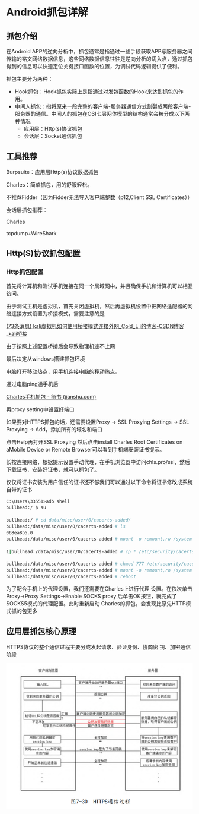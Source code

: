 # Android抓包详解

## 抓包介绍

在Android APP的逆向分析中，抓包通常是指通过一些手段获取APP与服务器之间传输的铭文网络数据信息，这些网络数据信息往往是逆向分析的切入点，通过抓包得到的信息可以快速定位关键接口函数的位置，为调试代码逻辑提供了便利。

抓包主要分为两种：

- Hook抓包：Hook抓包实际上是指通过对发包函数的Hook来达到抓包的作用。
- 中间人抓包：指将原来一段完整的客户端-服务器通信方式割裂成两段客户端-服务器的通信。中间人的抓包在OSI七层网体模型的结构通常会被分成以下两种情况
  - 应用层：Http(s)协议抓包
  - 会话层：Socket通信抓包

## 工具推荐

Burpsuite：应用层Http(s)协议数据抓包

Charles：简单抓包，用的舒服轻松。

不推荐Fidder（因为Fidder无法导入客户端整数（p12,Client SSL Certificates））

会话层抓包推荐：

Charles

tcpdump+WireShark

## Http(S)协议抓包配置

### Http抓包配置

首先将计算机和测试手机连接在同一个局域网中，并且确保手机和计算机可以相互访问。

由于测试主机是虚拟机，首先关闭虚拟机，然后再虚拟机设置中把网络适配器的网络连接方式设置为桥接模式，需要注意的是

[(73条消息) kali虚拟机如何使用桥接模式连接外网_Cold_L i的博客-CSDN博客_kali桥接](https://blog.csdn.net/qq_40317852/article/details/120381805)

由于按照上述配置桥接后会导致物理机连不上网

最后决定从windows搭建抓包环境

电脑打开移动热点，用手机连接电脑的移动热点。

通过电脑ping通手机后

[Charles手机抓包 - 简书 (jianshu.com)](https://www.jianshu.com/p/551711c121f0)

再proxy setting中设置好端口

如果要对HTTPS抓包的话，还需要设置Proxy -> SSL Proxying Settings -> SSL Proxying -> Add，添加所有的域名和端口

点击Help再打开SSL Proxying 然后点击install Charles Root Certificates on aMobile Device or Remote Browser可以看到手机端安装证书提示。

长按连接网络，根据提示设置手动代理，在手机浏览器中访问chls.pro/ssl，然后下载证书，安装好证书，就可以抓包了。

仅仅将证书安装为用户信任的证书还不够我们可以通过以下命令将证书修改成系统自带的证书

```sh
C:\Users\33551>adb shell
bullhead:/ $ su

bullhead:/ # cd data/misc/user/0/cacerts-added/
bullhead:/data/misc/user/0/cacerts-added # ls
068ea8b5.0
bullhead:/data/misc/user/0/cacerts-added # mount -o remount,rw /system

1|bullhead:/data/misc/user/0/cacerts-added # cp * /etc/security/cacerts/

bullhead:/data/misc/user/0/cacerts-added # chmod 777 /etc/security/cacerts/*
bullhead:/data/misc/user/0/cacerts-added # mount -o remount,ro /system
bullhead:/data/misc/user/0/cacerts-added # reboot
```

为了配合手机上的代理设置，我们还需要在Charles上进行代理 设置。在依次单击Proxy→Proxy Settings→Enable SOCKS proxy 后单击OK按钮，就完成了SOCKS5模式的代理配置。此时重新启动 Charles的抓包，会发现比原先HTTP模式抓的包更多

## 应用层抓包核心原理

HTTPS协议的整个通信过程主要分成发起请求、验证身份、协商密 钥、加密通信阶段

![](https://github.com/G-WS/Android-reverse/blob/main/image/Https%E9%80%9A%E8%AE%AF%E8%BF%87%E7%A8%8B.png?raw=true)